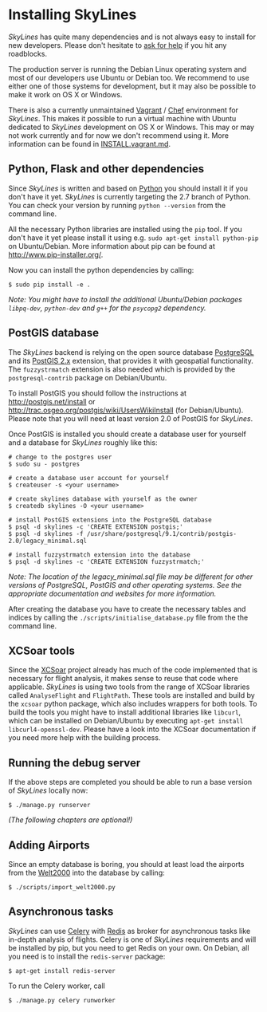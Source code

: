 # Installing SkyLines

*SkyLines* has quite many dependencies and is not always easy to install for
new developers. Please don't hesitate to
[ask for help](README.md#contact-and-contributing) if you hit any roadblocks.

The production server is running the Debian Linux operating system and most of
our developers use Ubuntu or Debian too. We recommend to use either one of
those systems for development, but it may also be possible to make it work on
OS X or Windows.

There is also a currently unmaintained [Vagrant](http://www.vagrantup.com/) /
[Chef](http://www.opscode.com/chef/) environment for *SkyLines*. This makes it
possible to run a virtual machine with Ubuntu dedicated to *SkyLines*
development on OS X or Windows. This may or may not work currently and for now
we don't recommend using it. More information can be found in
[INSTALL.vagrant.md](INSTALL.vagrant.md).


## Python, Flask and other dependencies

Since *SkyLines* is written and based on [Python](http://www.python.org/) you
should install it if you don't have it yet. *SkyLines* is currently targeting
the 2.7 branch of Python. You can check your version by running `python
--version` from the command line.

All the necessary Python libraries are installed using the `pip` tool. If you
don't have it yet please install it using e.g. `sudo apt-get install
python-pip` on Ubuntu/Debian. More information about pip can be found at
<http://www.pip-installer.org/>.

Now you can install the python dependencies by calling:

    $ sudo pip install -e .

*Note: You might have to install the additional Ubuntu/Debian packages
`libpq-dev`, `python-dev` and `g++` for the `psycopg2` dependency.*


## PostGIS database

The *SkyLines* backend is relying on the open source database
[PostgreSQL](http://www.postgresql.org/) and its
[PostGIS 2.x](http://www.postgis.net/) extension, that provides it with
geospatial functionality. The `fuzzystrmatch` extension is also needed which
is provided by the `postgresql-contrib` package on Debian/Ubuntu.

To install PostGIS you should follow the instructions at
<http://postgis.net/install> or
<http://trac.osgeo.org/postgis/wiki/UsersWikiInstall> (for Debian/Ubuntu).
Please note that you will need at least version 2.0 of PostGIS for *SkyLines*.

Once PostGIS is installed you should create a database user for yourself and
a database for *SkyLines* roughly like this:

    # change to the postgres user
    $ sudo su - postgres

    # create a database user account for yourself
    $ createuser -s <your username>

    # create skylines database with yourself as the owner
    $ createdb skylines -O <your username>

    # install PostGIS extensions into the PostgreSQL database
    $ psql -d skylines -c 'CREATE EXTENSION postgis;'
    $ psql -d skylines -f /usr/share/postgresql/9.1/contrib/postgis-2.0/legacy_minimal.sql

    # install fuzzystrmatch extension into the database
    $ psql -d skylines -c 'CREATE EXTENSION fuzzystrmatch;'

*Note: The location of the legacy_minimal.sql file may be different for other
versions of PostgreSQL, PostGIS and other operating systems. See the
appropriate documentation and websites for more information.*

After creating the database you have to create the necessary tables and indices
by calling the `./scripts/initialise_database.py` file from the the command
line.


## XCSoar tools

Since the [XCSoar](http://www.xcsoar.org/) project already has much of the code
implemented that is necessary for flight analysis, it makes sense to reuse that
code where applicable. *SkyLines* is using two tools from the range of XCSoar
libraries called `AnalyseFlight` and `FlightPath`. These tools are installed
and build by the `xcsoar` python package, which also includes wrappers for both
tools. To build the tools you might have to install additional libraries like
`libcurl`, which can be installed on Debian/Ubuntu by executing `apt-get
install libcurl4-openssl-dev`. Please have a look into the XCSoar documentation
if you need more help with the building process.


## Running the debug server

If the above steps are completed you should be able to run a base version of
*SkyLines* locally now:

    $ ./manage.py runserver

*(The following chapters are optional!)*


## Adding Airports

Since an empty database is boring, you should at least load the airports from
the [Welt2000](http://www.segelflug.de/vereine/welt2000/) into the database by
calling:

    $ ./scripts/import_welt2000.py


## Asynchronous tasks

*SkyLines* can use [Celery](http://www.celeryproject.org) with
[Redis](http://www.redis.io) as broker for asynchronous tasks like in-depth
analysis of flights. Celery is one of *SkyLines* requirements and will be
installed by pip, but you need to get Redis on your own. On Debian, all you
need is to install the `redis-server` package:

    $ apt-get install redis-server

To run the Celery worker, call

    $ ./manage.py celery runworker
